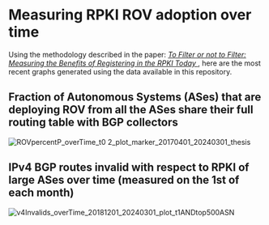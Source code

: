 # Measuring RPKI ROV adoption over time

Using the methodology described in the paper: [*To Filter or not to Filter: Measuring the Benefits of Registering in the RPKI Today* ](https://faculty.cc.gatech.edu/~ctestart8/RPKIfiltering.html), here are the most recent graphs generated using the data available in this repository.

## Fraction of Autonomous Systems (ASes) that are deploying ROV from all the ASes share their full routing table with BGP collectors 
![ROVpercentP_overTime_t0 2_plot_marker_20170401_20240301_thesis](https://github.com/ctestart/BGP-RPKI-ROV/assets/11929539/82f6181e-3a04-409c-a391-069c2ea7d00c)


## IPv4 BGP routes invalid with respect to RPKI of large ASes over time (measured on the 1st of each month)
![v4Invalids_overTime_20181201_20240301_plot_t1ANDtop500ASN](https://github.com/ctestart/BGP-RPKI-ROV/assets/11929539/b945b2fd-7672-41c5-85b4-54cff8f83178)

